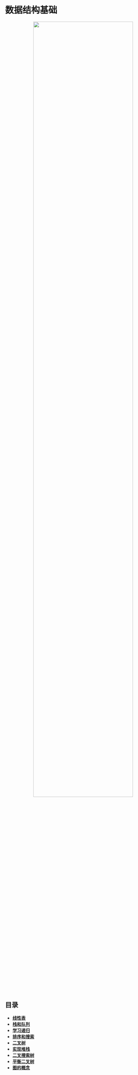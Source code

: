 # 数据结构基础
<p align="center">
    <img width="80%" src="https://github.com/YunYang1994/Algorithm/blob/master/DataStructure/image/Introduction.png" style="max-width:100%;">
    </a>
</p>

## 目录
  * [**线性表**](http://nbviewer.jupyter.org/github/YunYang1994/Algorithm/blob/master/DataStructure/1.What%20is%20LinearList%3F.ipynb)<br>
  * [**栈和队列**](http://nbviewer.jupyter.org/github/YunYang1994/Algorithm/blob/master/DataStructure/2.Introduction%20to%20Stack%20and%20Queue.ipynb)<br>
  * [**学习递归**](http://nbviewer.jupyter.org/github/YunYang1994/Algorithm/blob/master/DataStructure/3.Learning%20Recursion%20Algorithm.ipynb)<br>
  * [**排序和搜索**](http://nbviewer.jupyter.org/github/YunYang1994/Algorithm/blob/master/DataStructure/4.Search%20and%20Sort.ipynb)<br>
  * [**二叉树**](http://nbviewer.jupyter.org/github/YunYang1994/Algorithm/blob/master/DataStructure/5.1.Understanding%20Binary%20Tree.ipynb)<br>
  * [**实现堆栈**](http://nbviewer.jupyter.org/github/YunYang1994/Algorithm/blob/master/DataStructure/5.2.Implementation%20of%20the%20Binary%20Heap.ipynb)<br>
  * [**二叉搜索树**](http://nbviewer.jupyter.org/github/YunYang1994/Algorithm/blob/master/DataStructure/5.3.Binary%20Search%20Tree.ipynb)<br>
  * [**平衡二叉树**](http://nbviewer.jupyter.org/github/YunYang1994/Algorithm/blob/master/DataStructure/5.4.Balanced%20Binary%20Tree.ipynb)<br>
  * [**图的概念**](http://nbviewer.jupyter.org/github/YunYang1994/Algorithm/blob/master/DataStructure/6.1The%20concept%20of%20Graph.ipynb)<br> 
